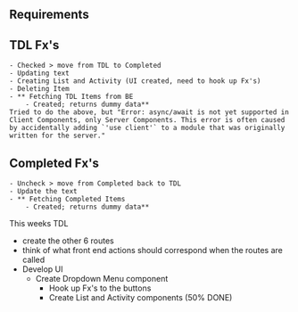 Requirements
---

TDL Fx's
---
    - Checked > move from TDL to Completed
    - Updating text
    - Creating List and Activity (UI created, need to hook up Fx's)
    - Deleting Item
    - ** Fetching TDL Items from BE
        - Created; returns dummy data**
    Tried to do the above, but "Error: async/await is not yet supported in Client Components, only Server Components. This error is often caused by accidentally adding `'use client'` to a module that was originally written for the server."

Completed Fx's
---
    - Uncheck > move from Completed back to TDL
    - Update the text
    - ** Fetching Completed Items
        - Created; returns dummy data**

This weeks TDL
- create the other 6 routes
- think of what front end actions should correspond when the routes are called
- Develop UI
    -   Create Dropdown Menu component
        -   Hook up Fx's to the buttons
        -   Create List and Activity components (50% DONE)